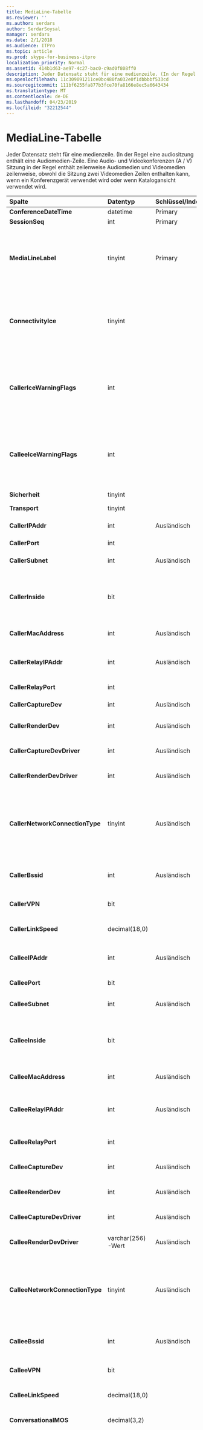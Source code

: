 ```yaml
---
title: MediaLine-Tabelle
ms.reviewer: ''
ms.author: serdars
author: SerdarSoysal
manager: serdars
ms.date: 2/1/2018
ms.audience: ITPro
ms.topic: article
ms.prod: skype-for-business-itpro
localization_priority: Normal
ms.assetid: 414b1d63-ae97-4c27-bac0-c9ad0f808ff0
description: Jeder Datensatz steht für eine medienzeile. (In der Regel eine audiositzung enthält eine Audiomedien-Zeile. Eine Audio- und Videokonferenzen (A / V) Sitzung in der Regel enthält zeilenweise Audiomedien und Videomedien zeilenweise, obwohl die Sitzung zwei Videomedien Zeilen enthalten kann, wenn ein Konferenzgerät verwendet wird oder wenn Katalogansicht verwendet wird.
ms.openlocfilehash: 11c309091211ce0bc480fa032e0f1dbbbbf533cd
ms.sourcegitcommit: 111bf6255fa877b3fce70fa8166e8ec5a6643434
ms.translationtype: MT
ms.contentlocale: de-DE
ms.lasthandoff: 04/23/2019
ms.locfileid: "32212544"
---
```

# <a name="medialine-table"></a>MediaLine-Tabelle
 
Jeder Datensatz steht für eine medienzeile. (In der Regel eine audiositzung enthält eine Audiomedien-Zeile. Eine Audio- und Videokonferenzen (A / V) Sitzung in der Regel enthält zeilenweise Audiomedien und Videomedien zeilenweise, obwohl die Sitzung zwei Videomedien Zeilen enthalten kann, wenn ein Konferenzgerät verwendet wird oder wenn Katalogansicht verwendet wird.
  
|**Spalte**|**Datentyp**|**Schlüssel/Index**|**Details**|
|:-----|:-----|:-----|:-----|
|**ConferenceDateTime** <br/> |datetime  <br/> |Primary  <br/> |Verwiesen von [Session Table](session.md).  <br/> |
|**SessionSeq** <br/> |int  <br/> |Primary  <br/> |Verwiesen von [Session Table](session.md).  <br/> |
|**MediaLineLabel** <br/> |tinyint  <br/> |Primary  <br/> |Haupt-Audiodateien "0" ist, 1 Hauptvideo, und 2 ist panoramavideo, 3 ist Anwendung/Desktopfreigabe, 16 Video Bildschirmfreigabe (VbSS) basiert. Diese Bezeichnung muss innerhalb einer einzelnen Sitzung eindeutig sein.  <br/> |
|**ConnectivityIce** <br/> |tinyint  <br/> | <br/> |Diese Spalte ist vorhanden, aber nicht in Microsoft Lync Server 2013 verwendet wird. Informationen über die Konnektivität Media-Zeile wird in den Spalten CallerConnectivityICE und CalleeConnectivityICE erfasst.  <br/> |
|**CallerIceWarningFlags** <br/> |int  <br/> | <br/> |Informationen zu den in Bits Flags beschriebenen Prozess der Interactive Connectivity Establishment (ICE). Weitere Informationen hierzu finden Sie in der *Qualität der Experience Monitoring Server Protocol-Spezifikation* , zum Download zur Verfügung. <br/> |
|**CalleeIceWarningFlags** <br/> |int  <br/> | <br/> |Identisch mit CallerIceWarningFlags, aber auf der Seite des angerufenen. Weitere Informationen hierzu finden Sie in der *Qualität der Experience Monitoring Server Protocol-Spezifikation* , zum Download zur Verfügung. <br/> |
|**Sicherheit** <br/> |tinyint  <br/> | <br/> |Das Sicherheitsprofil verwendet. "0" ist keine, 1 ist SRTP, 2 V1.  <br/> |
|**Transport** <br/> |tinyint  <br/> | <br/> |0 ist UDP, 1 ist TCP.  <br/> |
|**CallerIPAddr** <br/> |int  <br/> |Ausländisch  <br/> |IP-Adresse des Anrufers. [IPAddress-Tabelle](ipaddress.md) Weitere Informationen finden Sie. <br/> |
|**CallerPort** <br/> |int  <br/> | <br/> | Vom Anrufer verwendeter Port. <br/> |
|**CallerSubnet** <br/> |int  <br/> | Ausländisch <br/> |Das Subnetz des Anrufers. [IPAddress-Tabelle](ipaddress.md) Weitere Informationen finden Sie. <br/> |
|**CallerInside** <br/> |bit  <br/> | <br/> |1 bedeutet, dass Anrufer innerhalb des Unternehmensnetzwerks befindet, 0 bedeutet, dass sich der Anrufer außerhalb des Netzwerks befindet.  <br/> |
|**CallerMacAddress** <br/> |int  <br/> |Ausländisch  <br/> |Des Anrufers Mac-Adresse von der [MacAddress Table](macaddress.md)referenziert.  <br/> |
|**CallerRelayIPAddr** <br/> |int  <br/> |Ausländisch  <br/> |IP-Adresse des A / V-edgedienst vom Anrufer verwendeten. [IPAddress-Tabelle](ipaddress.md) Weitere Informationen finden Sie. <br/> |
|**CallerRelayPort** <br/> |int  <br/> | <br/> |Port verwendet, auf dem A / V-edgedienst vom Anrufer.  <br/> |
|**CallerCaptureDev** <br/> |int  <br/> |Ausländisch  <br/> |Aufnahmegerät des Anrufers. Verweis von der [Device-Tabelle](device.md).  <br/> |
|**CallerRenderDev** <br/> |int  <br/> |Ausländisch  <br/> |Rendern von Anrufer verwendeten Gerät. Verweis von der [Device-Tabelle](device.md).  <br/> |
|**CallerCaptureDevDriver** <br/> |int  <br/> |Ausländisch  <br/> |Treiber für das Aufnahmegerät des Anrufers, verwiesen von [DeviceDriver Table](devicedriver.md).  <br/> |
|**CallerRenderDevDriver** <br/> |int  <br/> |Ausländisch  <br/> |Treiber für das darstellungsgerät des Anrufers, verwiesen von [DeviceDriver Table](devicedriver.md).  <br/> |
|**CallerNetworkConnectionType** <br/> |tinyint  <br/> |Ausländisch  <br/> |Gibt an, wie der Aufrufer mit dem Netzwerk verbunden. Werte werden von der [NetworkConnectionDetail-Tabelle](networkconnectiondetail.md)abgerufen. Typische Werte sind 0 für eine drahtgebundene Verbindung ' 1 für ein WLAN-Verbindung und 3 für eine Ethernet-Verbindung.  <br/> |
|**CallerBssid** <br/> |int  <br/> |Ausländisch  <br/> |BSSID des Anrufers, wenn Wireless verwendet wird. Verwiesen von der [MacAddress Table](macaddress.md).  <br/> |
|**CallerVPN** <br/> |bit  <br/> ||Link des Anrufers. 1 virtuelles privates Netzwerk (VPN), 0 nicht-VPN.  <br/> |
|**CallerLinkSpeed** <br/> |decimal(18,0)  <br/> ||Die Netzwerkübertragungsrate in Bit/s für den Endpunkt des Anrufers.  <br/> |
|**CalleeIPAddr** <br/> |int  <br/> |Ausländisch  <br/> |IP-Adresse des anrufempfängers. [IPAddress-Tabelle](ipaddress.md) Weitere Informationen finden Sie. <br/> |
|**CalleePort** <br/> |bit  <br/> ||Vom anrufempfänger verwendete Port.  <br/> |
|**CalleeSubnet** <br/> |int  <br/> |Ausländisch  <br/> |Subnetz des angerufenen. [IPAddress-Tabelle](ipaddress.md) Weitere Informationen finden Sie. <br/> |
|**CalleeInside** <br/> |bit  <br/> | <br/> |1 bedeutet Empfänger des Anrufs innerhalb des Unternehmensnetzwerks befindet, 0 bedeutet, dass der Empfänger des Anrufs außerhalb des Netzwerks ist.  <br/> |
|**CalleeMacAddress** <br/> |int  <br/> |Ausländisch  <br/> |Mac-Adresse des angerufenen. Verweis von der [MacAddress-Tabelle](macaddress.md).  <br/> |
|**CalleeRelayIPAddr** <br/> |int  <br/> |Ausländisch  <br/> |IP-Adresse des A / V-edgedienst verwendete durch den Empfänger des Anrufs. [IPAddress-Tabelle](ipaddress.md) Weitere Informationen finden Sie. <br/> |
|**CalleeRelayPort** <br/> |int  <br/> | <br/> |Port verwendet, auf dem A / V-Edgedienst durch den Empfänger des Anrufs.  <br/> |
|**CalleeCaptureDev** <br/> |int  <br/> |Ausländisch  <br/> |Aufnahmegerät verwendet, die für den Empfänger des Anrufs. Verweis von der [Device-Tabelle](device.md).  <br/> |
|**CalleeRenderDev** <br/> |int  <br/> |Ausländisch  <br/> |Das Gerät, durch den Empfänger des Anrufs zu rendern. Verweis von der [Device-Tabelle](device.md).  <br/> |
|**CalleeCaptureDevDriver** <br/> |int  <br/> |Ausländisch  <br/> |Treiber für das Aufnahmegerät des anrufempfängers. Verwiesen von [DeviceDriver Table](devicedriver.md).  <br/> |
|**CalleeRenderDevDriver** <br/> |varchar(256)-Wert  <br/> |Ausländisch  <br/> |Treiber für das darstellungsgerät des anrufempfängers. Verwiesen von [DeviceDriver Table](devicedriver.md).  <br/> |
|**CalleeNetworkConnectionType** <br/> |tinyint  <br/> |Ausländisch  <br/> |Gibt an, wie der aufgerufene mit dem Netzwerk verbunden. Werte werden von der [NetworkConnectionDetail-Tabelle](networkconnectiondetail.md)abgerufen. Typische Werte sind 0 für eine drahtgebundene Verbindung ' 1 für ein WLAN-Verbindung und 3 für eine Ethernet-Verbindung.  <br/> |
|**CalleeBssid** <br/> |int  <br/> |Ausländisch  <br/> |BSSID des angerufenen, wenn Wireless verwendet wird. Verwiesen von der [MacAddress Table](macaddress.md).  <br/> |
|**CalleeVPN** <br/> |bit  <br/> | <br/> |Der anrufempfänger in Verbindung. 1 virtuelles privates Netzwerk (VPN), 0 nicht-VPN.  <br/> |
|**CalleeLinkSpeed** <br/> |decimal(18,0)  <br/> | <br/> |Die Netzwerkübertragungsrate in Bit/s für den Endpunkt des anrufempfängers.  <br/> |
|**ConversationalMOS** <br/> |decimal(3,2)  <br/> | <br/> |Schmalband-Gesprächs-MOS der audiositzungen (basierend auf beiden Audiostreams).  <br/> |
|**AppliedBandwidthLimit** <br/> |int  <br/> ||Dies ist die tatsächliche Bandbreite in den angegebenen senden Seite Stream angegebenen verschiedene Einstellungen für die Informationsverwaltungsrichtlinie (aktivieren, API, SDP, Policy Server usw.) angewendet. Dies ist nicht für die effektive Bandbreite verwechselt werden, da ein niedriger Bandbreite basierend auf die Schätzung für das Bandbreite kann. Dies ist im Wesentlichen die maximale Bandbreite, die der Stream senden läuft Grenzwerte, die auf die Schätzung für das Bandbreite durchführen kann.  <br/> |
|**AppliedBandwidthSourceKey** <br/> |smallint  <br/> ||Dies ist die Quelle des Endes Bandbreite eingeführt wird. Es wird beschrieben, in dem der Grenzwert für Bandbreite ("Policy Server", "TURN-Servers", "Modalität" usw.) stammt. Verweis von der [AppliedBandwidthSource-Tabelle](appliedbandwidthsource.md).  <br/> |
|**Anrufer** <br/> |bit  <br/> | <br/> |Gibt an, ob die Metriken des Anrufers empfangen wurden. 1 ist Ja, ein null-Wert ist keine.  <br/> |
|**Callee** <br/> |bit  <br/> | <br/> |Gibt an, ob die Metriken des angerufenen empfangen wurden. 1 ist Ja, ein null-Wert ist keine.  <br/> |
|**MidCallReport** <br/> |bit  <br/> ||Gibt an, ob der Bericht für einen Teil der Sitzung oder für die gesamte Sitzung ist.  <br/> Diese Spalte wurde in Microsoft Lync Server 2013 eingeführt.  <br/> |
|**ClassifiedPoorCall** <br/> |bit  <br/> ||Gibt an, ob ein Anruf als Anruf schlechter (Wert 1) oder als Anruf guter (0) klassifiziert wurde.  <br/> Diese Spalte wurde in Microsoft Lync Server 2013 eingeführt.  <br/> |
|**CallerConnectivityICE** <br/> |tinyInt  <br/> ||Gibt an, ob der Anrufer über das ICE-Protokoll (Internet Connectivity Establishment) mit dem Netzwerk verbunden.  <br/> Diese Spalte wurde in Microsoft Lync Server 2013 eingeführt.  <br/> |
|**CalleeConnectivityICE** <br/> |tinyint  <br/> ||Gibt an, ob der Anrufer über das ICE-Protokoll (Internet Connectivity Establishment) mit dem Netzwerk verbunden.  <br/> Diese Spalte wurde in Microsoft Lync Server 2013 eingeführt.  <br/> |
|**CallerReflexiveLocalIPAddr** <br/> |int  <br/> |Ausländisch  <br/> |Reflexive IP-Adresse des Benutzers, der den Anruf ausgeführt hat. In Organisationen, die NAT (Network Address Translation) verwenden, ist die reflexive IP-Adresse die IP-Adresse des Proxyservers.  <br/> Diese Spalte wurde in Microsoft Lync Server 2013 eingeführt.  <br/> |
|**CallerWiFiDriverDevicesDesc** <br/> |int  <br/> |Ausländisch  <br/> |Beschreibung des WLAN-Treibers des Benutzers, der den Anruf ausgeführt hat.  <br/> Diese Spalte wurde in Microsoft Lync Server 2013 eingeführt.  <br/> |
|**CallerWiFiDriverVersion** <br/> |int  <br/> |Ausländisch  <br/> |Versionsnummer des WLAN-Treibers des Benutzers, der den Anruf ausgeführt hat.  <br/> Diese Spalte wurde in Microsoft Lync Server 2013 eingeführt.  <br/> |
|**CalleReflexiveLocalIPAddr** <br/> |int  <br/> |Ausländisch  <br/> |Reflexive IP-Adresse des Benutzers, der den Anruf empfangen hat. In Organisationen, die NAT (Network Address Translation) verwenden, ist die reflexive IP-Adresse die IP-Adresse des Proxyservers.  <br/> Diese Spalte wurde in Microsoft Lync Server 2013 eingeführt.  <br/> |
|**CalleeWiFiDriverDevicesDesc** <br/> |int  <br/> |Ausländisch  <br/> |Beschreibung des WLAN-Treibers des Benutzers, der den Anruf empfangen hat.  <br/> Diese Spalte wurde in Microsoft Lync Server 2013 eingeführt.  <br/> |
|**CalleeWiFiDriverVersion** <br/> |int  <br/> |Ausländisch  <br/> |Versionsnummer des WLAN-Treibers des Benutzers, der den Anruf empfangen hat.  <br/> Diese Spalte wurde in Microsoft Lync Server 2013 eingeführt.  <br/> |
   

